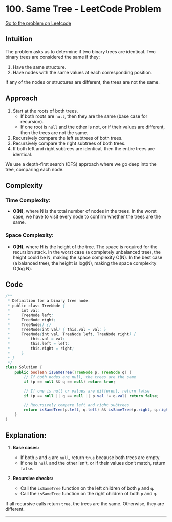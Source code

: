 # 100. Same Tree - LeetCode Problem 

[Go to the problem on Leetcode](https://leetcode.com/problems/same-tree/)

## Intuition

The problem asks us to determine if two binary trees are identical. Two binary trees are considered the same if they:
1. Have the same structure.
2. Have nodes with the same values at each corresponding position.

If any of the nodes or structures are different, the trees are not the same.

## Approach

1. Start at the roots of both trees.
   - If both roots are `null`, then they are the same (base case for recursion).
   - If one root is `null` and the other is not, or if their values are different, then the trees are not the same.
2. Recursively compare the left subtrees of both trees.
3. Recursively compare the right subtrees of both trees.
4. If both left and right subtrees are identical, then the entire trees are identical.

We use a depth-first search (DFS) approach where we go deep into the tree, comparing each node.

## Complexity

### Time Complexity:
- **O(N)**, where N is the total number of nodes in the trees. In the worst case, we have to visit every node to confirm whether the trees are the same.

### Space Complexity:
- **O(H)**, where H is the height of the tree. The space is required for the recursion stack. In the worst case (a completely unbalanced tree), the height could be N, making the space complexity O(N). In the best case (a balanced tree), the height is log(N), making the space complexity O(log N).

## Code

```java
/**
 * Definition for a binary tree node.
 * public class TreeNode {
 *     int val;
 *     TreeNode left;
 *     TreeNode right;
 *     TreeNode() {}
 *     TreeNode(int val) { this.val = val; }
 *     TreeNode(int val, TreeNode left, TreeNode right) {
 *         this.val = val;
 *         this.left = left;
 *         this.right = right;
 *     }
 * }
 */
class Solution {
    public boolean isSameTree(TreeNode p, TreeNode q) {
        // If both nodes are null, the trees are the same
        if (p == null && q == null) return true;

        // If one is null or values are different, return false
        if (p == null || q == null || p.val != q.val) return false;

        // Recursively compare left and right subtrees
        return isSameTree(p.left, q.left) && isSameTree(p.right, q.right);
    }
}
```

## Explanation:
1. **Base cases:**
   - If both `p` and `q` are `null`, return `true` because both trees are empty.
   - If one is `null` and the other isn’t, or if their values don’t match, return `false`.
   
2. **Recursive checks:**
   - Call the `isSameTree` function on the left children of both `p` and `q`.
   - Call the `isSameTree` function on the right children of both `p` and `q`.

If all recursive calls return `true`, the trees are the same. Otherwise, they are different.

---